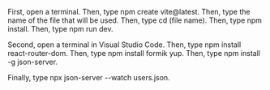 First, open a terminal. Then, type npm create vite@latest. Then, type the name of the file that will be used. Then, type cd (file name). Then, type npm install. Then, type npm run dev.

Second, open a terminal in Visual Studio Code. Then, type npm install react-router-dom. Then, type npm install formik yup. Then, type npm install -g json-server.

Finally, type npx json-server --watch users.json.
